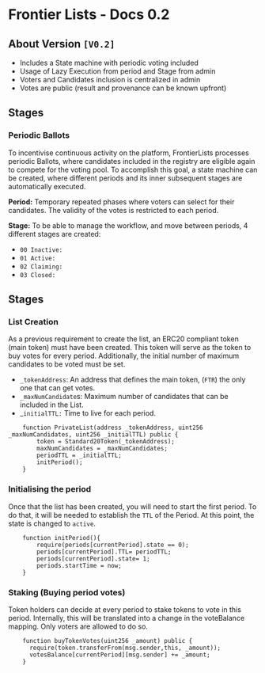 # Frontier Lists - Docs 0.2

## About Version `[V0.2]`

* Includes a State machine with periodic voting included
* Usage of Lazy Execution from period and Stage from admin
* Voters and Candidates inclusion is centralized in admin
* Votes are public (result and provenance can be known upfront)

## Stages

### **Periodic Ballots**

To incentivise continuous activity on the platform, FrontierLists  processes periodic Ballots, where candidates included in the registry are eligible again to compete for the voting pool. To accomplish this goal, a state machine can be created, where different periods and its inner subsequent stages are automatically executed.

**Period:** Temporary repeated phases where voters can select for their candidates. The validity of the votes is restricted to each period.

**Stage:** To be able to manage the workflow, and move between periods, 4 different stages are created:

* `00 Inactive:`
* `01 Active:`
* `02 Claiming:`
* `03 Closed:`

## Stages

### List Creation

As a previous requirement to create the list, an ERC20 compliant token (main token) must have been created. This token will serve as the token to buy votes for every period. Additionally, the initial number of maximum candidates to be voted must be set.

* `_tokenAddress`: An address that defines the main token, (`FTR`) the only one that can get votes.
* `_maxNumCandidate`s: Maximum number of candidates that can be included in the List.
* _`initialTTL:` Time to live for each period.

```
    function PrivateList(address _tokenAddress, uint256 _maxNumCandidates, uint256 _initialTTL) public {
        token = Standard20Token(_tokenAddress);
        maxNumCandidates = _maxNumCandidates;
        periodTTL = _initialTTL;
        initPeriod();
    }
```

### Initialising the period

Once that the list has been created, you will need to start the first period. To do that, it will be needed to establish the `TTL` of the Period. At this point, the state is changed to ``active``.

```
    function initPeriod(){
        require(periods[currentPeriod].state == 0);
        periods[currentPeriod].TTL= periodTTL;
        periods[currentPeriod].state= 1;
        periods.startTime = now;
    }
```

### Staking (Buying period votes)

Token holders can decide at every period to stake tokens to vote in this period. Internally, this will be translated into a change in the voteBalance mapping. Only voters are allowed to do so.

```
    function buyTokenVotes(uint256 _amount) public {
      require(token.transferFrom(msg.sender,this, _amount));
      votesBalance[currentPeriod][msg.sender] += _amount;
    }
```

###
